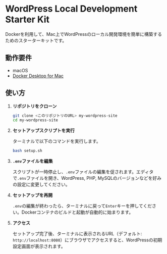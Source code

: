 # WordPress Local Development Starter Kit

Dockerを利用して、Mac上でWordPressのローカル開発環境を簡単に構築するためのスターターキットです。

## 動作要件

- macOS
- [Docker Desktop for Mac](https://www.docker.com/products/docker-desktop/)

## 使い方

1.  **リポジトリをクローン**

    ```bash
    git clone <このリポジトリのURL> my-wordpress-site
    cd my-wordpress-site
    ```

2.  **セットアップスクリプトを実行**

    ターミナルで以下のコマンドを実行します。

    ```bash
    bash setup.sh
    ```

3.  **`.env`ファイルを編集**

    スクリプトが一時停止し、`.env`ファイルの編集を促されます。エディタで`.env`ファイルを開き、WordPress, PHP, MySQLのバージョンなどを好みの設定に変更してください。

4.  **セットアップを再開**

    `.env`の編集が終わったら、ターミナルに戻って`Enter`キーを押してください。Dockerコンテナのビルドと起動が自動的に始まります。

5.  **アクセス**

    セットアップ完了後、ターミナルに表示されるURL（デフォルト: `http://localhost:8080`）にブラウザでアクセスすると、WordPressの初期設定画面が表示されます。